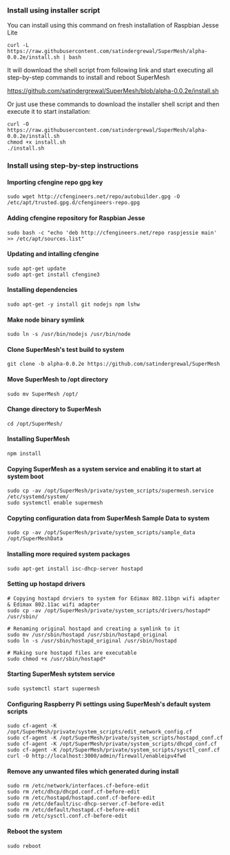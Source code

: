 
### Install using installer script
You can install using this command on fresh installation of Raspbian Jesse Lite

`curl -L https://raw.githubusercontent.com/satindergrewal/SuperMesh/alpha-0.0.2e/install.sh | bash`

It will download the shell script from following link and start executing all step-by-step commands to install and reboot SuperMesh

https://github.com/satindergrewal/SuperMesh/blob/alpha-0.0.2e/install.sh


Or just use these commands to download the installer shell script and then execute it to start installation:
```shell
curl -O https://raw.githubusercontent.com/satindergrewal/SuperMesh/alpha-0.0.2e/install.sh
chmod +x install.sh
./install.sh
```


### Install using step-by-step instructions

#### Importing cfengine repo gpg key
`sudo wget http://cfengineers.net/repo/autobuilder.gpg -O /etc/apt/trusted.gpg.d/cfengineers-repo.gpg`


#### Adding cfengine repository for Raspbian Jesse
`sudo bash -c "echo 'deb http://cfengineers.net/repo raspjessie main' >> /etc/apt/sources.list"`


#### Updating and intalling cfengine
```shell
sudo apt-get update
sudo apt-get install cfengine3
```

#### Installing dependencies
`sudo apt-get -y install git nodejs npm lshw`


#### Make node binary symlink
`sudo ln -s /usr/bin/nodejs /usr/bin/node`


#### Clone SuperMesh's test build to system
`git clone -b alpha-0.0.2e https://github.com/satindergrewal/SuperMesh`


#### Move SuperMesh to /opt directory
`sudo mv SuperMesh /opt/`


#### Change directory to SuperMesh
`cd /opt/SuperMesh/`


#### Installing SuperMesh
`npm install`


#### Copying SuperMesh as a system service and enabling it to start at system boot
```shell
sudo cp -av /opt/SuperMesh/private/system_scripts/supermesh.service /etc/systemd/system/
sudo systemctl enable supermesh
```


#### Copyting configuration data from SuperMesh Sample Data to system
```shell
sudo cp -av /opt/SuperMesh/private/system_scripts/sample_data /opt/SuperMeshData
```

#### Installing more required system packages
`sudo apt-get install isc-dhcp-server hostapd`

#### Setting up hostapd drivers
```shell
# Copying hostapd drviers to system for Edimax 802.11bgn wifi adapter & Edimax 802.11ac wifi adapter
sudo cp -av /opt/SuperMesh/private/system_scripts/drivers/hostapd* /usr/sbin/

# Renaming original hostapd and creating a symlink to it
sudo mv /usr/sbin/hostapd /usr/sbin/hostapd_original
sudo ln -s /usr/sbin/hostapd_original /usr/sbin/hostapd

# Making sure hostapd files are executable
sudo chmod +x /usr/sbin/hostapd*
```


#### Starting SuperMesh sytstem service
`sudo systemctl start supermesh`


#### Configuring Raspberry Pi settings using SuperMesh's default system scripts
```shell
sudo cf-agent -K /opt/SuperMesh/private/system_scripts/edit_network_config.cf 
sudo cf-agent -K /opt/SuperMesh/private/system_scripts/hostapd_conf.cf
sudo cf-agent -K /opt/SuperMesh/private/system_scripts/dhcpd_conf.cf
sudo cf-agent -K /opt/SuperMesh/private/system_scripts/sysctl_conf.cf
curl -O http://localhost:3000/admin/firewall/enableipv4fwd

```

#### Remove any unwanted files which generated during install
```shell
sudo rm /etc/network/interfaces.cf-before-edit
sudo rm /etc/dhcp/dhcpd.conf.cf-before-edit
sudo rm /etc/hostapd/hostapd.conf.cf-before-edit
sudo rm /etc/default/isc-dhcp-server.cf-before-edit
sudo rm /etc/default/hostapd.cf-before-edit
sudo rm /etc/sysctl.conf.cf-before-edit
```

#### Reboot the system
```shell
sudo reboot
```


